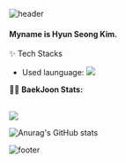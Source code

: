 ![header](https://capsule-render.vercel.app/api?type=waving&color=gradient&height=250&section=header&text=Hyun%20Seong&fontSize=30)
#### Myname is Hyun Seong Kim.


✨ Tech Stacks

* Used launguage: <span><img src="https://img.shields.io/badge/Java-007396?style=flat-square&logo=Java&logoColor=white"/></span>

                             
                             
 <summary>🤷‍♂️ <b> BaekJoon Stats: </b></summary>
  <br>
<p align="left">
  <img src="http://mazassumnida.wtf/api/v2/generate_badge?boj=rlagustjd2684@gmail.com"/>
</p>                            
                             
 ![Anurag's GitHub stats](https://github-readme-stats.vercel.app/api?username=evgeniac10&show_icons=true&theme=radical)                            
                             
<!--
**evgeniac10/evgeniac10** is a ✨ _special_ ✨ repository because its `README.md` (this file) appears on your GitHub profile.

Here are some ideas to get you started:

- 🔭 I’m currently working on ...
- 🌱 I’m currently learning ...
- 👯 I’m looking to collaborate on ...
- 🤔 I’m looking for help with ...
- 💬 Ask me about ...
- 📫 How to reach me: ...
- 😄 Pronouns: ...
- ⚡ Fun fact: ...
-->
![footer](https://capsule-render.vercel.app/api?type=waving&color=gradient&height=200&section=footer)

